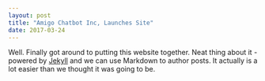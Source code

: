 ```yaml
---
layout: post
title: "Amigo Chatbot Inc, Launches Site"
date: 2017-03-24
---
```


Well. Finally got around to putting this website together. Neat thing about it - powered by [Jekyll](http://jekyllrb.com) and we can use Markdown to author posts. It actually is a lot easier than we thought it was going to be.
